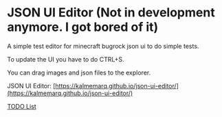 # JSON UI Editor (Not in development anymore. I got bored of it)
A simple test editor for minecraft bugrock json ui to do simple tests. 


To update the UI you have to do CTRL+S.


You can drag images and json files to the explorer.


JSON UI Editor: [https://kalmemarq.github.io/json-ui-editor/](https://kalmemarq.github.io/json-ui-editor/)

[TODO List](https://github.com/KalmeMarq/json-ui-editor/blob/master/todo.md)
